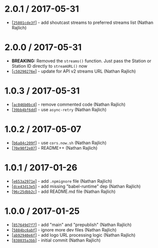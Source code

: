 
2.0.1 / 2017-05-31
==================

* [[`25801cde3f`](https://github.com/TooTallNate/iheart/commit/25801cde3f)] - add shoutcast streams to preferred streams list (Nathan Rajlich)

2.0.0 / 2017-05-31
==================

* **BREAKING:** Removed the `streams()` function. Just pass the Station or Station ID directly to `streamURL()` now
* [[`c50290276e`](https://github.com/TooTallNate/iheart/commit/c50290276e)] - update for API v2 streams URL (Nathan Rajlich)

1.0.3 / 2017-05-31
==================

* [[`ac046b0bc4`](https://github.com/TooTallNate/iheart/commit/ac046b0bc4)] - remove commented code (Nathan Rajlich)
* [[`39bb4bf6dd`](https://github.com/TooTallNate/iheart/commit/39bb4bf6dd)] - use `async-retry` (Nathan Rajlich)

1.0.2 / 2017-05-07
==================

* [[`b6a84c209f`](https://github.com/TooTallNate/iheart/commit/b6a84c209f)] - use `cors.now.sh` (Nathan Rajlich)
* [[`70e90f2e07`](https://github.com/TooTallNate/iheart/commit/70e90f2e07)] - README++ (Nathan Rajlich)

1.0.1 / 2017-01-26
==================

* [[`e653a2971e`](https://github.com/TooTallNate/iheart/commit/e653a2971e)] - add `.npmignore` file (Nathan Rajlich)
* [[`dce43d13e5`](https://github.com/TooTallNate/iheart/commit/dce43d13e5)] - add missing "babel-runtime" dep (Nathan Rajlich)
* [[`96c25dbb2c`](https://github.com/TooTallNate/iheart/commit/96c25dbb2c)] - add README.md file (Nathan Rajlich)

1.0.0 / 2017-01-25
==================

* [[`857649d7f7`](https://github.com/TooTallNate/iheart/commit/857649d7f7)] - add "main" and "prepublish" (Nathan Rajlich)
* [[`5884bc6abf`](https://github.com/TooTallNate/iheart/commit/5884bc6abf)] - ignore more dev files (Nathan Rajlich)
* [[`ab92940e6f`](https://github.com/TooTallNate/iheart/commit/ab92940e6f)] - add logo URL processing logic (Nathan Rajlich)
* [[`838035a3bb`](https://github.com/TooTallNate/iheart/commit/838035a3bb)] - initial commit (Nathan Rajlich)
